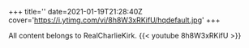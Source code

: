 +++
title=''
date=2021-01-19T21:28:40Z
cover='https://i.ytimg.com/vi/8h8W3xRKifU/hqdefault.jpg'
+++

All content belongs to RealCharlieKirk.
{{< youtube 8h8W3xRKifU >}}
